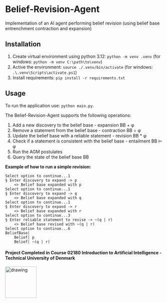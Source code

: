 # Belief-Revision-Agent
Implementation of an AI agent performing belief revision (using belief base entrenchment contraction and expansion)

## Installation
1. Create virtual environment using python 3.12: `python -m venv .venv` (for windows: `python -m venv C:\path\to\venv`)
2. Active the environment: `source ./.venv/bin/activate` (for windows: `.\.venv\Scripts\activate.ps1`)
3. Install requirements: `pip install -r requirements.txt`

## Usage
To run the application use: `python main.py`.

The Belief-Revision-Agent supports the following operations:
1. Add a new discovery to the belief base - expansion BB + φ
2. Remove a statement from the belief base - contraction BB ÷ φ
3. Update the belief base with a reliable statement - revision BB * φ
4. Check if a statement is consistent with the belief base - entailment BB ⊨ φ
5. Run the AGM postulates
6. Query the state of the belief base BB

**Example of how to run a simple revision:**
```
Select option to continue...1
§ Enter discovery to expand -> p
	<> Belief base expanded with p
Select option to continue...1
§ Enter discovery to expand -> q
	<> Belief base expanded with q
Select option to continue...1
§ Enter discovery to expand -> r
	<> Belief base expanded with r
Select option to continue...3
§ Enter reliable statement to revise -> ~(q | r)
	<> Belief base revised with ~(q | r)
Select option to continue...6
BeliefBase|
	Belief| p
	Belief| ~(q | r)
```

#### Project Completed in Course 02180 Introduction to Artificial Intelligence - Technical University of Denmark 
<img src="https://user-images.githubusercontent.com/65953954/120001846-7f05f180-bfd4-11eb-8c11-2379a547dc9f.jpg" alt="drawing" width="100"/>
